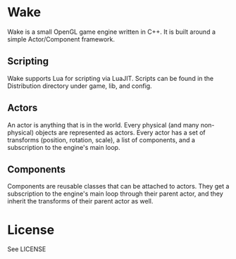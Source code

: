 # Wake

Wake is a small OpenGL game engine written in C++. It is built around a simple Actor/Component framework.

## Scripting

Wake supports Lua for scripting via LuaJIT. Scripts can be found in the Distribution directory under game, lib, and config.

## Actors

An actor is anything that is in the world. Every physical (and many non-physical) objects are represented as actors. Every actor
has a set of transforms (position, rotation, scale), a list of components, and a subscription to the engine's main loop.

## Components

Components are reusable classes that can be attached to actors. They get a subscription to the engine's main loop through their
parent actor, and they inherit the transforms of their parent actor as well.

# License

See LICENSE
